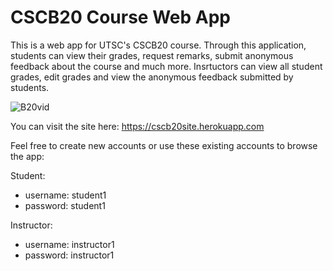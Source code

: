 # CSCB20 Course Web App

This is a web app for UTSC's CSCB20 course. Through this application, students can view their grades, request remarks, submit anonymous feedback about the course and much more. Insrtuctors can view all student grades, edit grades and view the anonymous feedback submitted by students.


![B20vid](https://user-images.githubusercontent.com/47221726/117473404-eece1280-af27-11eb-879e-00be09c7ac61.gif)

You can visit the site here: https://cscb20site.herokuapp.com

Feel free to create new accounts or use these existing accounts to browse the app:

Student: 
- username: student1
- password: student1

Instructor: 
- username: instructor1
- password: instructor1
